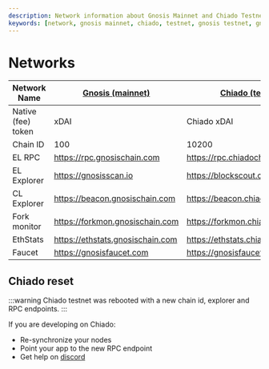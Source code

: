 ```yaml
---
description: Network information about Gnosis Mainnet and Chiado Testnets
keywords: [network, gnosis mainnet, chiado, testnet, gnosis testnet, gnosis faucet, rpc, explorer]
---
```


# Networks

| Network Name       | [Gnosis (mainnet)](./mainnet.md)  | [Chiado (testnet)](./chiado.md)           |
|--------------------|-----------------------------------|-------------------------------------------|
| Native (fee) token | xDAI                              | Chiado xDAI                               |
| Chain ID           | 100                               | 10200                                     |
| EL RPC             | https://rpc.gnosischain.com       | https://rpc.chiadochain.net               |
| EL Explorer        | https://gnosisscan.io             | https://blockscout.chiadochain.net        |
| CL Explorer        | https://beacon.gnosischain.com    | https://beacon.chiadochain.net            |
| Fork monitor       | https://forkmon.gnosischain.com   | https://forkmon.chiadochain.net           |
| EthStats           | https://ethstats.gnosischain.com  | https://ethstats.chiadochain.net          |
| Faucet             | https://gnosisfaucet.com          | https://gnosisfaucet.com                  |

## Chiado reset

:::warning 
Chiado testnet was rebooted with a new chain id, explorer and RPC endpoints.
:::

If you are developing on Chiado:
- Re-synchronize your nodes
- Point your app to the new RPC endpoint
- Get help on [discord](https://discord.gg/gnosischain)